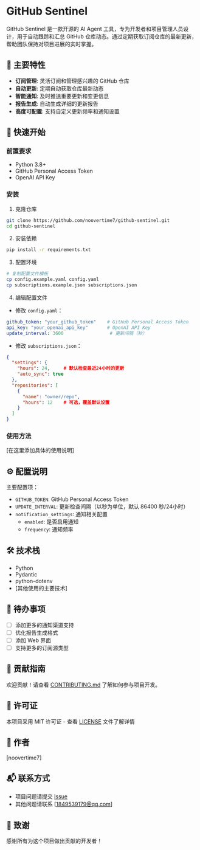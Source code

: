 # GitHub Sentinel

GitHub Sentinel 是一款开源的 AI Agent 工具，专为开发者和项目管理人员设计，用于自动跟踪和汇总 GitHub 仓库动态。通过定期获取订阅仓库的最新更新，帮助团队保持对项目进展的实时掌握。

## 🌟 主要特性

- **订阅管理**: 灵活订阅和管理感兴趣的 GitHub 仓库
- **自动更新**: 定期自动获取仓库最新动态
- **智能通知**: 及时推送重要更新和变更信息
- **报告生成**: 自动生成详细的更新报告
- **高度可配置**: 支持自定义更新频率和通知设置

## 🚀 快速开始

### 前置要求

- Python 3.8+
- GitHub Personal Access Token
- OpenAI API Key

### 安装

1. 克隆仓库
```bash
git clone https://github.com/noovertime7/github-sentinel.git
cd github-sentinel
```

2. 安装依赖
```bash
pip install -r requirements.txt
```

3. 配置环境
```bash
# 复制配置文件模板
cp config.example.yaml config.yaml
cp subscriptions.example.json subscriptions.json
```

4. 编辑配置文件
- 修改 `config.yaml`：
```yaml
github_token: "your_github_token"    # GitHub Personal Access Token
api_key: "your_openai_api_key"       # OpenAI API Key
update_interval: 3600                 # 更新间隔（秒）
```

- 修改 `subscriptions.json`：
```json
{
  "settings": {
    "hours": 24,     # 默认检查最近24小时的更新
    "auto_sync": true
  },
  "repositories": [
    {
      "name": "owner/repo",
      "hours": 12    # 可选，覆盖默认设置
    }
  ]
}
```

### 使用方法

[在这里添加具体的使用说明]

## ⚙️ 配置说明

主要配置项：

- `GITHUB_TOKEN`: GitHub Personal Access Token
- `UPDATE_INTERVAL`: 更新检查间隔（以秒为单位，默认 86400 秒/24小时）
- `notification_settings`: 通知相关配置
  - `enabled`: 是否启用通知
  - `frequency`: 通知频率

## 🛠️ 技术栈

- Python
- Pydantic
- python-dotenv
- [其他使用的主要技术]

## 📝 待办事项

- [ ] 添加更多的通知渠道支持
- [ ] 优化报告生成格式
- [ ] 添加 Web 界面
- [ ] 支持更多的订阅源类型

## 🤝 贡献指南

欢迎贡献！请查看 [CONTRIBUTING.md](CONTRIBUTING.md) 了解如何参与项目开发。

## 📄 许可证

本项目采用 MIT 许可证 - 查看 [LICENSE](LICENSE) 文件了解详情

## 👥 作者

[noovertime7]

## 📬 联系方式

- 项目问题请提交 [Issue](https://github.com/noovertime7/GithubSentinel/issues)
- 其他问题请联系 [1849539179@qq.com]

## 🙏 致谢

感谢所有为这个项目做出贡献的开发者！
